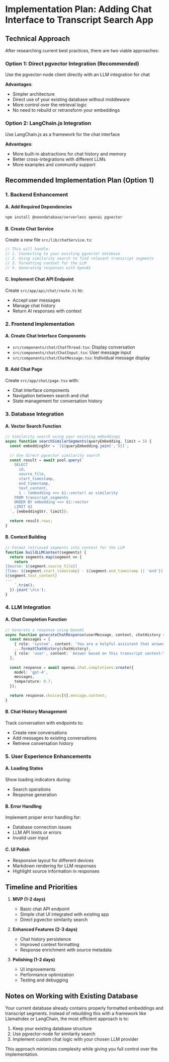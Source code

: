 # Implementation Plan: Adding Chat Interface to Transcript Search App

## Technical Approach

After researching current best practices, there are two viable approaches:

### Option 1: Direct pgvector Integration (Recommended)
Use the pgvector-node client directly with an LLM integration for chat

**Advantages**:
- Simpler architecture
- Direct use of your existing database without middleware
- More control over the retrieval logic
- No need to rebuild or retransform your embeddings

### Option 2: LangChain.js Integration
Use LangChain.js as a framework for the chat interface

**Advantages**:
- More built-in abstractions for chat history and memory
- Better cross-integrations with different LLMs
- More examples and community support

## Recommended Implementation Plan (Option 1)

### 1. Backend Enhancement

#### A. Add Required Dependencies
```bash
npm install @neondatabase/serverless openai pgvector
```

#### B. Create Chat Service
Create a new file `src/lib/chatService.ts`:
```typescript
// This will handle:
// 1. Connecting to your existing pgvector database
// 2. Using similarity search to find relevant transcript segments
// 3. Formatting context for the LLM
// 4. Generating responses with OpenAI
```

#### C. Implement Chat API Endpoint
Create `src/app/api/chat/route.ts` to:
- Accept user messages
- Manage chat history
- Return AI responses with context

### 2. Frontend Implementation

#### A. Create Chat Interface Components
- `src/components/chat/ChatThread.tsx`: Display conversation
- `src/components/chat/ChatInput.tsx`: User message input
- `src/components/chat/ChatMessage.tsx`: Individual message display

#### B. Add Chat Page
Create `src/app/chat/page.tsx` with:
- Chat interface components
- Navigation between search and chat
- State management for conversation history

### 3. Database Integration

#### A. Vector Search Function
```typescript
// Similarity search using your existing embeddings
async function searchSimilarSegments(queryEmbedding, limit = 5) {
  const embeddingStr = `[${queryEmbedding.join(',')}]`;
  
  // Use direct pgvector similarity search
  const result = await pool.query(`
    SELECT 
      id, 
      source_file, 
      start_timestamp, 
      end_timestamp, 
      text_content,
      1 - (embedding <=> $1::vector) as similarity
    FROM transcript_segments
    ORDER BY embedding <=> $1::vector
    LIMIT $2
  `, [embeddingStr, limit]);
  
  return result.rows;
}
```

#### B. Context Building
```typescript
// Format retrieved segments into context for the LLM
function buildLLMContext(segments) {
  return segments.map(segment => {
    return `
[Source: ${segment.source_file}]
[Time: ${segment.start_timestamp} - ${segment.end_timestamp || 'end'}]
${segment.text_content}
---
    `.trim();
  }).join('\n\n');
}
```

### 4. LLM Integration

#### A. Chat Completion Function
```typescript
// Generate a response using OpenAI
async function generateChatResponse(userMessage, context, chatHistory = []) {
  const messages = [
    { role: 'system', content: 'You are a helpful assistant that answers questions about podcast transcripts.' },
    ...formatChatHistory(chatHistory),
    { role: 'user', content: `Answer based on this transcript context:\n\n${context}\n\nQuestion: ${userMessage}` }
  ];
  
  const response = await openai.chat.completions.create({
    model: 'gpt-4',
    messages,
    temperature: 0.7,
  });
  
  return response.choices[0].message.content;
}
```

#### B. Chat History Management
Track conversation with endpoints to:
- Create new conversations
- Add messages to existing conversations
- Retrieve conversation history

### 5. User Experience Enhancements

#### A. Loading States
Show loading indicators during:
- Search operations
- Response generation

#### B. Error Handling
Implement proper error handling for:
- Database connection issues
- LLM API limits or errors
- Invalid user input

#### C. UI Polish
- Responsive layout for different devices
- Markdown rendering for LLM responses
- Highlight source information in responses

## Timeline and Priorities

1. **MVP (1-2 days)**
   - Basic chat API endpoint
   - Simple chat UI integrated with existing app
   - Direct pgvector similarity search

2. **Enhanced Features (2-3 days)**
   - Chat history persistence
   - Improved context formatting
   - Response enrichment with source metadata

3. **Polishing (1-2 days)**
   - UI improvements
   - Performance optimization
   - Testing and debugging

## Notes on Working with Existing Database

Your current database already contains properly formatted embeddings and transcript segments. Instead of rebuilding this with a framework like LlamaIndex or LangChain, the most efficient approach is to:

1. Keep your existing database structure
2. Use pgvector-node for similarity search
3. Implement custom chat logic with your chosen LLM provider

This approach minimizes complexity while giving you full control over the implementation.